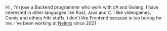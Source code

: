 Hi , I'm jose a Backend programmer who work with c# and Golang.
I have interested in other languages like Rust, Java and C.
I like videogames, Comic and others friki stuffs.
i don't like Frontend because is too boring for me.
I've been working at [Nelmix](https://nelmix.com) since 2021
